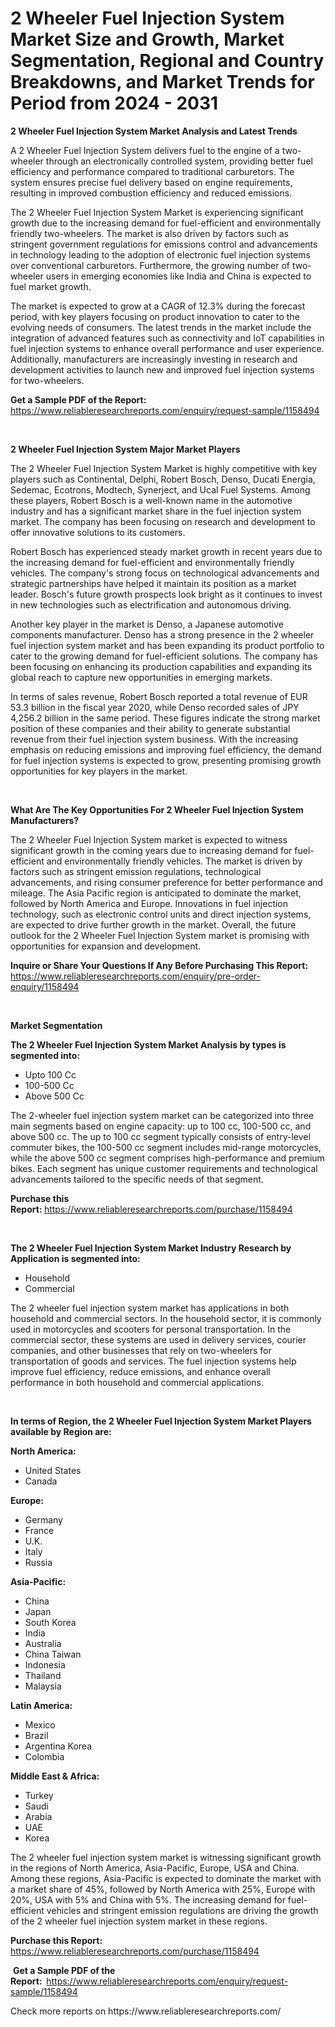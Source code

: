 <p><h1>2 Wheeler Fuel Injection System Market Size and Growth, Market Segmentation, Regional and Country Breakdowns, and Market Trends for Period from 2024 -  2031</h1></p><p><strong>2 Wheeler Fuel Injection System Market Analysis and Latest Trends</strong></p>
<p><p>A 2 Wheeler Fuel Injection System delivers fuel to the engine of a two-wheeler through an electronically controlled system, providing better fuel efficiency and performance compared to traditional carburetors. The system ensures precise fuel delivery based on engine requirements, resulting in improved combustion efficiency and reduced emissions.</p><p>The 2 Wheeler Fuel Injection System Market is experiencing significant growth due to the increasing demand for fuel-efficient and environmentally friendly two-wheelers. The market is also driven by factors such as stringent government regulations for emissions control and advancements in technology leading to the adoption of electronic fuel injection systems over conventional carburetors. Furthermore, the growing number of two-wheeler users in emerging economies like India and China is expected to fuel market growth.</p><p>The market is expected to grow at a CAGR of 12.3% during the forecast period, with key players focusing on product innovation to cater to the evolving needs of consumers. The latest trends in the market include the integration of advanced features such as connectivity and IoT capabilities in fuel injection systems to enhance overall performance and user experience. Additionally, manufacturers are increasingly investing in research and development activities to launch new and improved fuel injection systems for two-wheelers.</p></p>
<p><strong>Get a Sample PDF of the Report:&nbsp;</strong> <a href="https://www.reliableresearchreports.com/enquiry/request-sample/1158494">https://www.reliableresearchreports.com/enquiry/request-sample/1158494</a></p>
<p>&nbsp;</p>
<p><strong>2 Wheeler Fuel Injection System Major Market Players</strong></p>
<p><p>The 2 Wheeler Fuel Injection System Market is highly competitive with key players such as Continental, Delphi, Robert Bosch, Denso, Ducati Energia, Sedemac, Ecotrons, Modtech, Synerject, and Ucal Fuel Systems. Among these players, Robert Bosch is a well-known name in the automotive industry and has a significant market share in the fuel injection system market. The company has been focusing on research and development to offer innovative solutions to its customers.</p><p>Robert Bosch has experienced steady market growth in recent years due to the increasing demand for fuel-efficient and environmentally friendly vehicles. The company's strong focus on technological advancements and strategic partnerships have helped it maintain its position as a market leader. Bosch's future growth prospects look bright as it continues to invest in new technologies such as electrification and autonomous driving.</p><p>Another key player in the market is Denso, a Japanese automotive components manufacturer. Denso has a strong presence in the 2 wheeler fuel injection system market and has been expanding its product portfolio to cater to the growing demand for fuel-efficient solutions. The company has been focusing on enhancing its production capabilities and expanding its global reach to capture new opportunities in emerging markets.</p><p>In terms of sales revenue, Robert Bosch reported a total revenue of EUR 53.3 billion in the fiscal year 2020, while Denso recorded sales of JPY 4,256.2 billion in the same period. These figures indicate the strong market position of these companies and their ability to generate substantial revenue from their fuel injection system business. With the increasing emphasis on reducing emissions and improving fuel efficiency, the demand for fuel injection systems is expected to grow, presenting promising growth opportunities for key players in the market.</p></p>
<p>&nbsp;</p>
<p><strong>What Are The Key Opportunities For 2 Wheeler Fuel Injection System Manufacturers?</strong></p>
<p><p>The 2 Wheeler Fuel Injection System market is expected to witness significant growth in the coming years due to increasing demand for fuel-efficient and environmentally friendly vehicles. The market is driven by factors such as stringent emission regulations, technological advancements, and rising consumer preference for better performance and mileage. The Asia Pacific region is anticipated to dominate the market, followed by North America and Europe. Innovations in fuel injection technology, such as electronic control units and direct injection systems, are expected to drive further growth in the market. Overall, the future outlook for the 2 Wheeler Fuel Injection System market is promising with opportunities for expansion and development.</p></p>
<p><strong>Inquire or Share Your Questions If Any Before Purchasing This Report:</strong> <a href="https://www.reliableresearchreports.com/enquiry/pre-order-enquiry/1158494">https://www.reliableresearchreports.com/enquiry/pre-order-enquiry/1158494</a></p>
<p>&nbsp;</p>
<p><strong>Market Segmentation</strong></p>
<p><strong>The 2 Wheeler Fuel Injection System Market Analysis by types is segmented into:</strong></p>
<p><ul><li>Upto 100 Cc</li><li>100-500 Cc</li><li>Above 500 Cc</li></ul></p>
<p><p>The 2-wheeler fuel injection system market can be categorized into three main segments based on engine capacity: up to 100 cc, 100-500 cc, and above 500 cc. The up to 100 cc segment typically consists of entry-level commuter bikes, the 100-500 cc segment includes mid-range motorcycles, while the above 500 cc segment comprises high-performance and premium bikes. Each segment has unique customer requirements and technological advancements tailored to the specific needs of that segment.</p></p>
<p><strong>Purchase this Report:&nbsp;</strong><a href="https://www.reliableresearchreports.com/purchase/1158494">https://www.reliableresearchreports.com/purchase/1158494</a></p>
<p>&nbsp;</p>
<p><strong>The 2 Wheeler Fuel Injection System Market Industry Research by Application is segmented into:</strong></p>
<p><ul><li>Household</li><li>Commercial</li></ul></p>
<p><p>The 2 wheeler fuel injection system market has applications in both household and commercial sectors. In the household sector, it is commonly used in motorcycles and scooters for personal transportation. In the commercial sector, these systems are used in delivery services, courier companies, and other businesses that rely on two-wheelers for transportation of goods and services. The fuel injection systems help improve fuel efficiency, reduce emissions, and enhance overall performance in both household and commercial applications.</p></p>
<p>&nbsp;</p>
<p><strong>In terms of Region, the 2 Wheeler Fuel Injection System Market Players available by Region are:</strong></p>
<p>
    <p> <strong> North America: </strong>
        <ul>
            <li>United States</li>
            <li>Canada</li>
        </ul>
        </p> 
    <p> <strong> Europe: </strong>
        <ul>
            <li>Germany</li>
            <li>France</li>
            <li>U.K.</li>
            <li>Italy</li>
            <li>Russia</li>
        </ul>
        </p> 
    <p> <strong> Asia-Pacific: </strong>
        <ul>
            <li>China</li>
            <li>Japan</li>
            <li>South Korea</li>
            <li>India</li>
            <li>Australia</li>
            <li>China Taiwan</li>
            <li>Indonesia</li>
            <li>Thailand</li>
            <li>Malaysia</li>
        </ul>
        </p> 
    <p> <strong> Latin America: </strong>
        <ul>
            <li>Mexico</li>
            <li>Brazil</li>
            <li>Argentina Korea</li>
            <li>Colombia</li>
        </ul>
        </p> 
    <p> <strong> Middle East & Africa: </strong>
        <ul>
            <li>Turkey</li>
            <li>Saudi</li>
            <li>Arabia</li>
            <li>UAE</li>
            <li>Korea</li>
        </ul>
    </p>
    </p>
<p><p>The 2 wheeler fuel injection system market is witnessing significant growth in the regions of North America, Asia-Pacific, Europe, USA and China. Among these regions, Asia-Pacific is expected to dominate the market with a market share of 45%, followed by North America with 25%, Europe with 20%, USA with 5% and China with 5%. The increasing demand for fuel-efficient vehicles and stringent emission regulations are driving the growth of the 2 wheeler fuel injection system market in these regions.</p></p>
<p><strong>Purchase this Report: </strong><a href="https://www.reliableresearchreports.com/purchase/1158494">https://www.reliableresearchreports.com/purchase/1158494</a></p>
<p>&nbsp;<strong>Get a Sample PDF of the Report:&nbsp;&nbsp;</strong><a href="https://www.reliableresearchreports.com/enquiry/request-sample/1158494">https://www.reliableresearchreports.com/enquiry/request-sample/1158494</a></p>
<p><strong></strong></p>
<p>Check more reports on https://www.reliableresearchreports.com/</p>